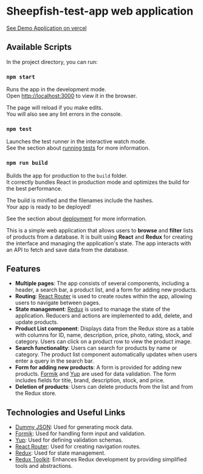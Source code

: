 # Sheepfish-test-app web application

[See Demo Application on vercel](https://sheepfish-test.vercel.app/products)

## Available Scripts

In the project directory, you can run:

### `npm start`

Runs the app in the development mode.\
Open [http://localhost:3000](http://localhost:3000) to view it in the browser.

The page will reload if you make edits.\
You will also see any lint errors in the console.

### `npm test`

Launches the test runner in the interactive watch mode.\
See the section about [running tests](https://facebook.github.io/create-react-app/docs/running-tests) for more information.

### `npm run build`

Builds the app for production to the `build` folder.\
It correctly bundles React in production mode and optimizes the build for the best performance.

The build is minified and the filenames include the hashes.\
Your app is ready to be deployed!

See the section about [deployment](https://facebook.github.io/create-react-app/docs/deployment) for more information.



This is a simple web application that allows users to **browse** and **filter** lists of products from a database. It is built using **React** and **Redux** for creating the interface and managing the application's state. The app interacts with an API to fetch and save data from the database.

## Features

- **Multiple pages**: The app consists of several components, including a header, a search bar, a product list, and a form for adding new products.
- **Routing**: [React Router](https://reactrouter.com/en/main) is used to create routes within the app, allowing users to navigate between pages.
- **State management**: [Redux](https://redux.js.org/) is used to manage the state of the application. Reducers and actions are implemented to add, delete, and update products.
- **Product List component**: Displays data from the Redux store as a table with columns for ID, name, description, price, photo, rating, stock, and category. Users can click on a product row to view the product image.
- **Search functionality**: Users can search for products by name or category. The product list component automatically updates when users enter a query in the search bar.
- **Form for adding new products**: A form is provided for adding new products. [Formik](https://formik.org/) and [Yup](https://github.com/jquense/yup) are used for data validation. The form includes fields for title, brand, description, stock, and price.
- **Deletion of products**: Users can delete products from the list and from the Redux store.

## Technologies and Useful Links

- [Dummy JSON](https://dummyjson.com/): Used for generating mock data.
- [Formik](https://formik.org/): Used for handling form input and validation.
- [Yup](https://github.com/jquense/yup): Used for defining validation schemas.
- [React Router](https://reactrouter.com/en/main): Used for creating navigation routes.
- [Redux](https://redux.js.org/): Used for state management.
- [Redux Toolkit](https://redux-toolkit.js.org/): Enhances Redux development by providing simplified tools and abstractions.
